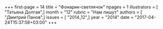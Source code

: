 +++
first-page = 14
title = "Фонарик-светлячок"
npages = 1
illustrators = [ "Татьяна Долгая",]
month = "12"
rubric = "Нам пишут"
authors = [ "Дмитрий Панов",]
issues = [ "2014_12",]
year = "2014"
date = "2017-04-24T15:37:58+03:00"
+++
